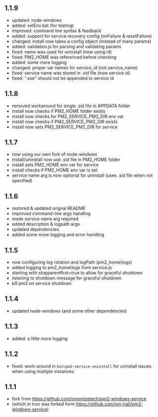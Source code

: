 ## 1.1.9
- updated: node-windows
- added: setEnv.bat (for testing)
- improved: command line syntax & feedback
- added: support for service recovery config (onFailure & resetFailure)
- changed: install now takes a config object (instead of many params)
- added: validation.js for parsing and validating params
- fixed: name was used for uninstall (now using id)
- fixed: PM2_HOME was referenced before checking
- added: some more logging
- changed: proper var names for service_id (not service_name)
- fixed: service name was stored in .sid file (now service id)
- fixed: ".exe" should not be appended to service id

## 1.1.8
- removed workaround for single .sid file in APPDATA folder
- install now checks if PM2_HOME folder exists
- install now checks for PM2_SERVICE_PM2_DIR env var
- install now checks if PM2_SERVICE_PM2_DIR exists
- install now sets PM2_SERVICE_PM2_DIR for service

## 1.1.7
- now using our own fork of node-windows
- install/uninstall now use .sid file in PM2_HOME folder
- install sets PM2_HOME env var for service
- install checks if PM2_HOME env var is set
- service name arg is now optional for uninstall (uses .sid file when not specified)

## 1.1.6
- restored & updated orignal README
- improved command-line args handling
- made service name arg required
- added description & logpath args
- updated dependencies
- added some more logging and error handling

## 1.1.5
- now configuring log rotation and logPath (pm2_home\logs)
- added logging to pm2_home\logs from service.js
- starting with stopparentfirst=true to allow for graceful shutdown
- listening to shutdown message for graceful shutdown
- kill pm2 on service shutdown

## 1.1.4
- updated node-windows (and some other dependencies)

## 1.1.3
- added: a little more logging

## 1.1.2
- fixed: work-around in `bin\pm2-service-uninstall` for uninstall issues when using multiple instances.

## 1.1.1
 - fork from https://github.com/innomizetech/pm2-windows-service
 - (which in trun was forked form https://github.com/jon-hall/pm2-windows-service)